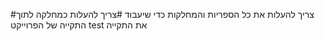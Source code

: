 #צריך להעלות את כל הספריות והמחלקות כדי שיעבוד
#צריך להעלות כמחלקה לתוך התקייה של הפרוייקט test את התקייה

